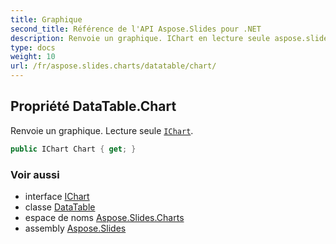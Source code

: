 ```yaml
---
title: Graphique
second_title: Référence de l'API Aspose.Slides pour .NET
description: Renvoie un graphique. IChart en lecture seule aspose.slides.charts/ichart.
type: docs
weight: 10
url: /fr/aspose.slides.charts/datatable/chart/
---
```


## Propriété DataTable.Chart

Renvoie un graphique. Lecture seule [`IChart`](../../ichart).

```csharp
public IChart Chart { get; }
```

### Voir aussi

* interface [IChart](../../ichart)
* classe [DataTable](../../datatable)
* espace de noms [Aspose.Slides.Charts](../../datatable)
* assembly [Aspose.Slides](../../../)

<!-- NE PAS ÉDITER : généré par xmldocmd pour Aspose.Slides.dll -->